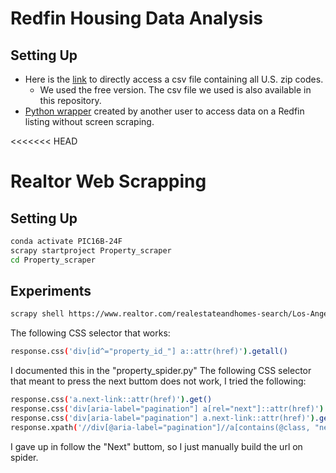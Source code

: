 # Redfin Housing Data Analysis

## Setting Up
* Here is the [link](https://www.unitedstateszipcodes.org/zip-code-database/#) to directly access a csv file containing all U.S. zip codes.
  * We used the free version. The csv file we used is also available in this repository. 
* [Python wrapper](https://github.com/reteps/redfin) created by another user to access data on a Redfin listing without screen scraping. 

<<<<<<< HEAD
# Realtor Web Scrapping
## Setting Up
```bash
conda activate PIC16B-24F
scrapy startproject Property_scraper
cd Property_scraper
```
## Experiments
```bash
scrapy shell https://www.realtor.com/realestateandhomes-search/Los-Angeles_CA
```
The following CSS selector that works:
```bash
response.css('div[id^="property_id_"] a::attr(href)').getall()
```
I documented this in the "property_spider.py"
The following CSS selector that meant to press the next buttom does not work,
I tried the following:
```bash
response.css('a.next-link::attr(href)').get()
response.css('div[aria-label="pagination"] a[rel="next"]::attr(href)').get()
response.css('div[aria-label="pagination"] a.next-link::attr(href)').get()
response.xpath('//div[@aria-label="pagination"]//a[contains(@class, "next-link")]/@href').get()
```
I gave up in follow the "Next" buttom, so I just manually build the url on spider.


